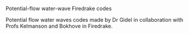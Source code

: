 Potential-flow water-wave Firedrake codes

Potential flow water waves codes made by Dr Gidel in collaboration with Profs Kelmanson and Bokhove in Firedrake.

